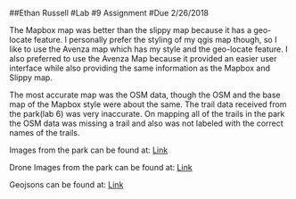 ##Ethan Russell
#Lab #9 Assignment
#Due 2/26/2018

The Mapbox map was better than the slippy map because it has a geo-locate feature. I personally prefer the styling of my qgis map though, so I like to use the Avenza map which has my style and the geo-locate feature. I also preferred to use the Avenza Map because it provided an easier user interface while also providing the same information as the Mapbox and Slippy map.

The most accurate map was the OSM data, though the OSM and the base map of the Mapbox style were about the same.  The trail data received from the park(lab 6) was very inaccurate. On mapping all of the trails in the park the OSM data was missing a trail and also was not labeled with the correct names of the trails.

Images from the park can be found at: [Link](sally_brown\lab_9\images)

Drone Images from the park can be found at: [Link](sally_brown\lab_9\drone.images.videos)

Geojsons can be found at: [Link](sally_brown\lab_9\geojson)
